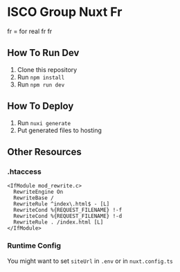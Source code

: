 # ISCO Group Nuxt Fr
fr = for real
fr fr

## How To Run Dev
1. Clone this repository
2. Run `npm install`
3. Run `npm run dev`

## How To Deploy

1. Run `nuxi generate`
2. Put generated files to hosting

## Other Resources

### .htaccess

    <IfModule mod_rewrite.c>
      RewriteEngine On
      RewriteBase /
      RewriteRule ^index\.html$ - [L]
      RewriteCond %{REQUEST_FILENAME} !-f
      RewriteCond %{REQUEST_FILENAME} !-d
      RewriteRule . /index.html [L]
    </IfModule>

### Runtime Config

You might want to set `siteUrl` in `.env` or in `nuxt.config.ts`